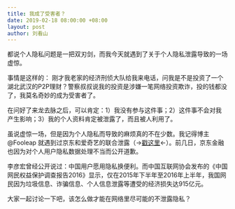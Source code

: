 ```yaml
---
title: 我成了受害者？
date: 2019-02-18 08:00:00 +08:00
layout: post
author: 刘看山
---
```


都说个人隐私问题是一把双刃剑，而我今天就遇到了关于个人隐私泄露导致的一场虚惊。

事情是这样的：
刚才我老家的经济刑侦大队给我来电话，问我是不是投资了一个湖北武汉的P2P理财？警察叔叔说我的投资是涉嫌一笔网络投资欺诈，投的钱都没了，我莫名奇妙的成为受害者了。

在问好了来龙去脉之后，可以肯定：1）我没有参与这件事；2）这件事不会对我产生影响；3）我的个人资料肯定被泄露了，而且被人利用了。

虽说虚惊一场，但是因为个人隐私而导致的麻烦真的不在少数。我记得博主 @Fooleap 就遇到过京东和爱奇艺的联合泄露（→[戳这里](https://blog.fooleap.org/who-owns-my-personal-info.html)←）。前几日，京东金融也因为对个人用户隐私数据处理不当而公开道歉。

李彦宏曾经公开说过：中国用户愿用隐私换便利。而中国互联网协会发布的《中国网民权益保护调查报告2016》显示，仅在2015年下半年至2016年上半年，我国网民因为垃圾信息、诈骗信息、个人信息泄露等遭受的经济损失达915亿元。

大家一起讨论一下吧，该怎么做才能在网络里尽可能的不泄露隐私？